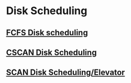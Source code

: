 # Disk Scheduling
## [FCFS Disk scheduling](dfcs1.c)
## [CSCAN Disk Scheduling](cscan.c)
## [SCAN Disk Scheduling/Elevator](dscan1.c)

